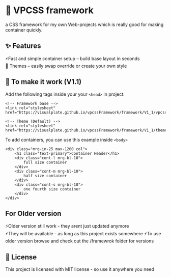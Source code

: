 # 🎨 VPCSS framework
a CSS framework for my own Web-projects which is really good for making container quickly. 

## ✨ Features
  ⚡Fast and simple container setup – build base layout in seconds  
  🎨 Themes – easily swap override or create your own style 
  
## 🚀 To make it work (V1.1)
Add the following tags inside your your ``` <head> ``` in project:
```
<!-- Framework base -->
<link rel="stylesheet" href="https://visualplate.github.io/vpcssFramework/framework/V1_1/vpcss.css">

<!-- Theme (Default) -->
<link rel="stylesheet" href="https://visualplate.github.io/vpcssFramework/framework/V1_1/themeConfig/default.css">
```
To add containers, you can use this example inside ``` <body> ```
```
<div class="mrg-in-25 max-1200 col">
    <h1 class="text-primary">Container Header</h1>
    <div class="cont-l mrg-bl-10">
        full size container
    </div>
    <div class="cont-m mrg-bl-10">
        half size container
    </div>
    <div class="cont-s mrg-bl-10">
        one fourth size container
    </div>
</div>
```

## For Older version
  ⚡Older version still work - they arent just updated anymore  
  ⚡They will be available - as long as this project exists somewhere
  ⚡To use older version browse and check out the /framewrok folder for versions
  
## 📜 License
  This project is licensed with MIT license - so use it anywhere you need

